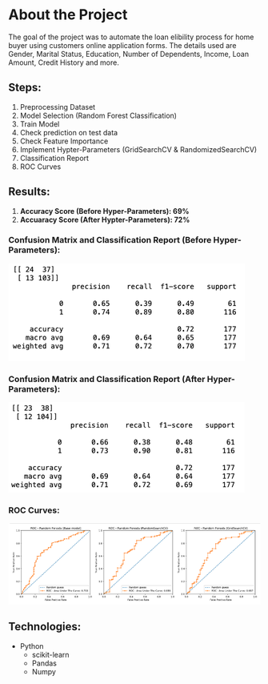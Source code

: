 # About the Project
The goal of the project was to automate the loan elibility process for home buyer using customers online application forms. The details used are Gender, Marital Status, Education, Number of Dependents, Income, Loan Amount, Credit History and more. 

## Steps: 
1. Preprocessing Dataset
2. Model Selection (Random Forest Classification)
3. Train Model
4. Check prediction on test data
5. Check Feature Importance
6. Implement Hypter-Parameters (GridSearchCV & RandomizedSearchCV)
7. Classification Report
8. ROC Curves

## Results:
1. **Accuracy Score (Before Hyper-Parameters): 69%**
2. **Accuaracy Score (After Hypter-Parameters): 72%**



### Confusion Matrix and Classification Report (Before Hyper-Parameters):
![testing](before_hyperparameters.png)

### Confusion Matrix and Classification Report (After Hyper-Parameters):
![testing](after_hyperparameters.png)


### ROC Curves:
![roc_curves](roc_curves.png)

## Technologies:
* Python
  * scikit-learn
  * Pandas
  * Numpy

